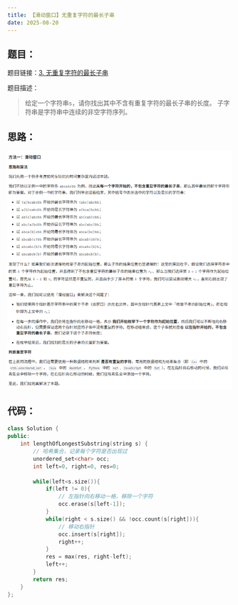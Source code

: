 ```yaml
---
title: 【滑动窗口】无重复字符的最长子串
date: 2025-08-20
---
```



## 题目：

题目链接：[3. 无重复字符的最长子串](https://leetcode.cn/problems/longest-substring-without-repeating-characters/description/?envType=study-plan-v2&envId=top-100-liked)

题目描述：

> 给定一个字符串`s`，请你找出其中不含有重复字符的最长子串的长度。
> 子字符串是字符串中连续的非空字符序列。

## 思路：

![【滑动窗口】无重复字符的最长子串-思路](./图片/【滑动窗口】无重复字符的最长子串-思路.png)

## 代码：

```c++
class Solution {
public:
    int lengthOfLongestSubstring(string s) {
        // 哈希集合，记录每个字符是否出现过
        unordered_set<char> occ;
        int left=0, right=0, res=0;

        while(left<s.size()){
            if(left != 0){
                // 左指针向右移动一格，移除一个字符
                occ.erase(s[left-1]);
            }
            while(right < s.size() && !occ.count(s[right])){
                // 移动右指针
                occ.insert(s[right]);
                right++;
            }
            res = max(res, right-left);
            left++;
        }
        return res;
    }
};
```